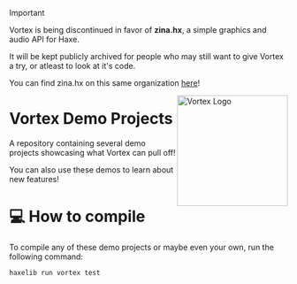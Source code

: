 > [!IMPORTANT]
> Vortex is being discontinued in favor of **zina.hx**, a simple graphics and audio API for Haxe.
> 
> It will be kept publicly archived for people who may still want to
> give Vortex a try, or atleast to look at it's code.
> 
> You can find zina.hx on this same organization [here](https://github.com/zina-framework/zina.hx)!

<img src="https://raw.githubusercontent.com/zina-framework/.github/refs/heads/main/profile/vortex.png" alt="Vortex Logo" align="right" width="200" height="200" />

# Vortex Demo Projects
A repository containing several demo projects showcasing what Vortex can pull off!

You can also use these demos to learn about new features!

# 💻 How to compile
To compile any of these demo projects or maybe even your own, run the following command:
```bat
haxelib run vortex test
```
